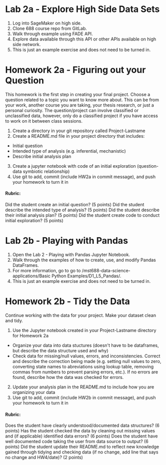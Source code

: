 # Lab 2a - Explore High Side Data Sets

1. Log into SageMaker on high side.
2. Clone 688 course repo from GitLab.
3. Walk through example using FADE API.
4. Explore data available through this API or other APIs available on high side network.
5. This is just an example exercise and does not need to be turned in.


# Homework 2a - Figuring out your Question

This homework is the first step in creating your final project.  Choose a question related to a topic you want to know more about.  This can be from your work, another course you are taking, your thesis research, or just a personal curiosity.  The question/project can involve classified or unclassified data, however, only do a classified project if you have access to work on it between class sessions.

1. Create a directory in your git repository called Project-Lastname
2. Create a README.md file in your project directory that includes:
 - Initial question
 - Intended type of analysis (e.g. inferential, mechanistic)
 - Describe initial analysis plan
3. Create a jupyter notebook with code of an initial exploration  (question-data symbiotic relationship)
4. Use git to add, commit (include HW2a in commit message), and push your homework to turn it in

#### Rubric:
Did the student create an initial question? (5 points)
Did the student describe the intended type of analysis? (5 points)
Did the student describe their initial analysis plan? (5 points)
Did the student create code to conduct initial exploration? (5 points)



# Lab 2b - Playing with Pandas

1. Open the Lab 2 - Playing with Pandas Jupyter Notebook.
2. Walk through the examples of how to create, use, and modify Pandas DataFrames.
3. For more information, go to go to /mst688-data-science-applications/Basic Python Examples/D1_L5_Pandas/.
4. This is just an example exercise and does not need to be turned in.


# Homework 2b - Tidy the Data

Continue working with the data for your project.  Make your dataset clean and tidy.  

1. Use the Jupyter notebook created in your Project-Lastname directory for Homework 2a
 - Organize your data into data stuctures (doesn't have to be dataframes, but describe the data structure used and why)
 - Check data for missing/null values, errors, and inconsistencies.  Correct and describe the correction being made (e.g. setting null values to zero, converting state names to abreviations using lookup table, removing commas from numbers to prevent parsing errors, etc.).  If no errors are found, describe how the data was checked for errors.
2. Update your analysis plan in the README.md to include how you are organizing your data
3. Use git to add, commit (include HW2b in commit message), and push your homework to turn it in

#### Rubric:
Does the student have clearly understood/documented data structures? (6 points)
Has the student checked the data by cleaning out missing values and (if applicable) identified data errors? (6 points)
Does the student have well documented code taking the user from data source to output? (6 points)
Did the student update their README.md to reflect new knowledge gained through tidying and checking data (if no change, add line that says no change and HW4/date)? (2 points)